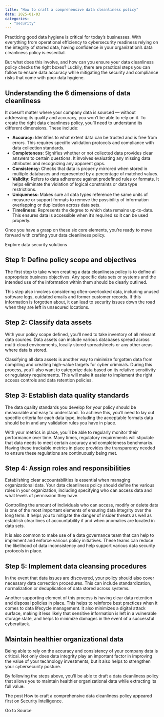 ```yaml
---
title: "How to craft a comprehensive data cleanliness policy"
date: 2025-01-03
categories: 
  - "security"
---
```


Practicing good data hygiene is critical for today’s businesses. With everything from operational efficiency to cybersecurity readiness relying on the integrity of stored data, having confidence in your organization’s data cleanliness policy is essential.

But what does this involve, and how can you ensure your data cleanliness policy checks the right boxes? Luckily, there are practical steps you can follow to ensure data accuracy while mitigating the security and compliance risks that come with poor data hygiene.

## Understanding the 6 dimensions of data cleanliness

It doesn’t matter where your company data is sourced — without addressing its quality and accuracy, you won’t be able to rely on it. To create the right data cleanliness policy, you’ll need to understand its different dimensions. These include:

- **Accuracy:** Identifies to what extent data can be trusted and is free from errors. This requires specific validation protocols and compliance with data collection standards.
- **Completeness:** Signifies whether or not collected data provides clear answers to certain questions. It involves evaluating any missing data attributes and recognizing any apparent gaps.
- **Consistency:** Checks that data is properly mirrored when stored in multiple databases and represented by a percentage of matched values.
- **Validity:** Refers to data adherence against predefined rules or formats. It helps eliminate the violation of logical constraints or data type restrictions.
- **Uniqueness:** Makes sure all data types reference the same units of measure or support formats to remove the possibility of information overlapping or duplication across data sets.
- **Timeliness:** Represents the degree to which data remains up-to-date. This ensures data is accessible when it’s required so it can be used properly.

Once you have a grasp on these six core elements, you’re ready to move forward with crafting your data cleanliness policy.

Explore data security solutions

## Step 1: Define policy scope and objectives

The first step to take when creating a data cleanliness policy is to define all appropriate business objectives. Any specific data sets or systems and the intended use of the information within them should be clearly outlined.

This step also involves considering often-overlooked data, including unused software logs, outdated emails and former customer records. If this information is forgotten about, it can lead to security issues down the road when they are left in unsecured locations.

## Step 2: Classify data assets

With your policy scope defined, you’ll need to take inventory of all relevant data sources. Data assets can include various databases spread across multi-cloud environments, locally stored spreadsheets or any other areas where data is stored.

Classifying all data assets is another way to minimize forgotten data from compiling and creating high-value targets for cyber criminals. During this process, you’ll also want to categorize data based on its relative sensitivity or regulatory requirements. This will make it easier to implement the right access controls and data retention policies.

## Step 3: Establish data quality standards

The data quality standards you develop for your policy should be measurable and easy to understand. To achieve this, you’ll need to lay out specific criteria for each data type, including the acceptable formats data should be in and any validation rules you have in place.

With your metrics in place, you’ll be able to regularly monitor their performance over time. Many times, regulatory requirements will stipulate that data needs to meet certain accuracy and completeness benchmarks. Having these trackable metrics in place provides the transparency needed to ensure these regulations are continuously being met.

## Step 4: Assign roles and responsibilities

Establishing clear accountabilities is essential when managing organizational data. Your data cleanliness policy should define the various roles in your organization, including specifying who can access data and what levels of permission they have.

Controlling the amount of individuals who can access, modify or delete data is one of the most important elements of ensuring data integrity over the long term. It helps you to mitigate the danger of insider threats as well as establish clear lines of accountability if and when anomalies are located in data sets.

It is also common to make use of a data governance team that can help to implement and enforce various policy initiatives. These teams can reduce the likelihood of data inconsistency and help support various data security protocols in place.

## Step 5: Implement data cleansing procedures

In the event that data issues are discovered, your policy should also cover necessary data correction procedures. This can include standardization, normalization or deduplication of data stored across systems.

Another supporting element of this process is having clear data retention and disposal policies in place. This helps to reinforce best practices when it comes to data lifecycle management. It also minimizes a digital attack surface, making it less likely that sensitive information is left in a vulnerable storage state, and helps to minimize damages in the event of a successful cyberattack.

## Maintain healthier organizational data

Being able to rely on the accuracy and consistency of your company data is critical. Not only does data integrity play an important factor in improving the value of your technology investments, but it also helps to strengthen your cybersecurity posture.

By following the steps above, you’ll be able to draft a data cleanliness policy that allows you to maintain healthier organizational data while extracting its full value.

The post How to craft a comprehensive data cleanliness policy appeared first on Security Intelligence.

Go to Source
